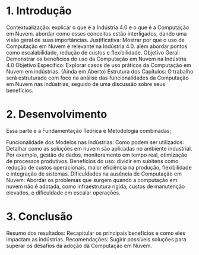 # 1. Introdução

Contextualização: explicar o que é a Indústria 4.0 e o que é a Computação em Nuvem. abordar como esses conceitos estão interligados, dando uma visão geral de suas importâncias.
Justificativa: Mostrar por que o uso de Computação em Nuvem é relevante na Indústria 4.0. além abordar pontos como escalabilidade, redução de custos e flexibilidade.
Objetivo Geral: Demonstrar os benefícios do uso da Computação em Nuvem na Indústria 4.0
Objetivo Específico: Explorar casos de uso práticos da Computação em Nuvem em indústrias. (Ainda em Aberto)
Estrutura dos Capítulos: O trabalho será estruturado com foco na análise das funcionalidades da Computação em Nuvem nas indústrias, seguido de uma discussão sobre seus benefícios.

# 2. Desenvolvimento

Essa parte e a Fundamentação Teórica e Metodologia combinadas;

Funcionalidade dos Modelos nas Indústrias:
    Como podem ser utilizados: Detalhar como as soluções em nuvem são aplicadas no ambiente industrial. Por exemplo, gestão de dados, monitoramento em tempo real, otimização de processos produtivos.
    Benefícios do uso: dividir em subitens como redução de custos operacionais, maior eficiência na produção, flexibilidade e integração de sistemas.
    Dificuldades na ausência de Computação em Nuvem: Abordar os problemas que surgem quando a computação em nuvem não é adotada, como infraestrutura rígida, custos de manutenção elevados, e dificuldade em escalar operações.

# 3. Conclusão

Resumo dos resultados: Recapitular os principais benefícios e como eles impactam as indústrias.
Recomendações: Sugirir possíveis soluções para superar os desafios da adoção da Computação em Nuvem.
